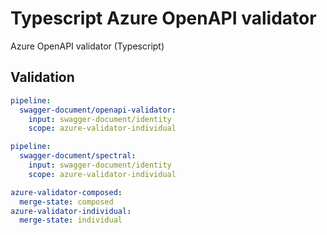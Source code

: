 # Typescript Azure OpenAPI validator

Azure OpenAPI validator (Typescript)

## Validation

``` yaml $(azure-validator) && $(v3)
pipeline:
  swagger-document/openapi-validator:
    input: swagger-document/identity
    scope: azure-validator-individual 
```

``` yaml $(spectral) && $(v3)
pipeline:
  swagger-document/spectral:
    input: swagger-document/identity
    scope: azure-validator-individual 
```

``` yaml $(azure-validator) || $(spectral) || $(v3)
azure-validator-composed:
  merge-state: composed
azure-validator-individual:
  merge-state: individual
```
